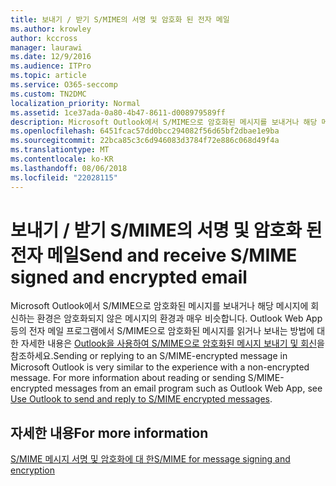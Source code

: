 ```yaml
---
title: 보내기 / 받기 S/MIME의 서명 및 암호화 된 전자 메일
ms.author: krowley
author: kccross
manager: laurawi
ms.date: 12/9/2016
ms.audience: ITPro
ms.topic: article
ms.service: O365-seccomp
ms.custom: TN2DMC
localization_priority: Normal
ms.assetid: 1ce37ada-0a80-4b47-8611-d008979589ff
description: Microsoft Outlook에서 S/MIME으로 암호화된 메시지를 보내거나 해당 메시지에 회신하는 환경은 암호화되지 않은 메시지의 환경과 매우 비슷합니다.
ms.openlocfilehash: 6451fcac57dd0bcc294082f56d65bf2dbae1e9ba
ms.sourcegitcommit: 22bca85c3c6d946083d3784f72e886c068d49f4a
ms.translationtype: MT
ms.contentlocale: ko-KR
ms.lasthandoff: 08/06/2018
ms.locfileid: "22028115"
---
```

# <a name="send-and-receive-smime-signed-and-encrypted-email"></a><span data-ttu-id="ca9c3-103">보내기 / 받기 S/MIME의 서명 및 암호화 된 전자 메일</span><span class="sxs-lookup"><span data-stu-id="ca9c3-103">Send and receive S/MIME signed and encrypted email</span></span>

<span data-ttu-id="ca9c3-p101">Microsoft Outlook에서 S/MIME으로 암호화된 메시지를 보내거나 해당 메시지에 회신하는 환경은 암호화되지 않은 메시지의 환경과 매우 비슷합니다. Outlook Web App 등의 전자 메일 프로그램에서 S/MIME으로 암호화된 메시지를 읽거나 보내는 방법에 대한 자세한 내용은 [Outlook을 사용하여 S/MIME으로 암호화된 메시지 보내기 및 회신](https://go.microsoft.com/fwlink/p/?LinkId=392520)을 참조하세요.</span><span class="sxs-lookup"><span data-stu-id="ca9c3-p101">Sending or replying to an S/MIME-encrypted message in Microsoft Outlook is very similar to the experience with a non-encrypted message. For more information about reading or sending S/MIME-encrypted messages from an email program such as Outlook Web App, see [Use Outlook to send and reply to S/MIME encrypted messages](https://go.microsoft.com/fwlink/p/?LinkId=392520).</span></span>
  
## <a name="for-more-information"></a><span data-ttu-id="ca9c3-106">자세한 내용</span><span class="sxs-lookup"><span data-stu-id="ca9c3-106">For more information</span></span>

[<span data-ttu-id="ca9c3-107">S/MIME 메시지 서명 및 암호화에 대 한</span><span class="sxs-lookup"><span data-stu-id="ca9c3-107">S/MIME for message signing and encryption</span></span>](s-mime-for-message-signing-and-encryption.md)
  

